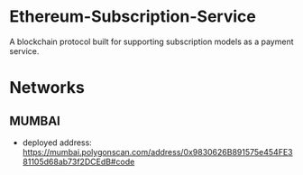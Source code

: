 # Ethereum-Subscription-Service
A blockchain protocol built for supporting subscription models as a payment service.



# Networks

## MUMBAI
 - deployed address: https://mumbai.polygonscan.com/address/0x9830626B891575e454FE381105d68ab73f2DCEdB#code